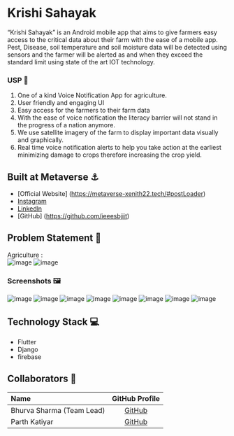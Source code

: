 # Krishi Sahayak

“Krishi Sahayak”  is an Android mobile app that aims to give farmers easy access to the critical data about their farm with the ease of a mobile app. Pest, Disease, soil temperature and soil moisture data will be detected using sensors and the farmer will be alerted as and when they exceed the standard limit using state of the art IOT technology.

### USP 📝

1. One of a kind Voice Notification App for agriculture. 
2. User friendly and engaging UI
3. Easy access for the farmers to their farm data 
4. With the ease of voice notification the literacy barrier will not stand in the progress of a nation anymore.
5. We use satellite imagery of the farm to display important data visually and graphically.
6. Real time voice notification alerts to help you take action at the earliest minimizing damage to crops therefore increasing the crop yield.

## Built at Metaverse ⚓
- [Official Website] (https://metaverse-xenith22.tech/#postLoader)
- [Instagram](https://www.instagram.com/ieeesbjiit/)
- [Linkedln](https://www.linkedin.com/company/ieee-student-branch-jiit/)
- [GitHub] (https://github.com/ieeesbjiit)



## Problem Statement 🚧
Agriculture : <br>
![image](https://user-images.githubusercontent.com/75015574/155877583-f5e172f8-6314-4a0d-a10f-00bf9c832819.png)
![image](https://user-images.githubusercontent.com/75015574/155877595-403692f4-0b21-4254-99ca-c5eaa00399a8.png)



### Screenshots 🖼️

![image](https://user-images.githubusercontent.com/75015574/155877701-845935c3-329d-4757-ba47-63a1acb8bbff.png)
![image](https://user-images.githubusercontent.com/75015574/155877735-5a4ab13e-d7d4-4ffa-a21a-7bdc1f29e2ba.png)
![image](https://user-images.githubusercontent.com/75015574/155877747-688abff0-8a62-4987-b49f-8a63af923129.png)
![image](https://user-images.githubusercontent.com/75015574/155877753-243c5dc0-6966-4b52-91ce-04c42d813090.png)
![image](https://user-images.githubusercontent.com/75015574/155877764-bd4dc7b7-01a3-42e1-994f-c13c0eefe97e.png)
![image](https://user-images.githubusercontent.com/75015574/155877773-b62c2ec2-355b-4e47-8c16-7b1790ccaf7e.png)
![image](https://user-images.githubusercontent.com/75015574/155877814-7a658758-35c0-4fd8-be6d-d32ed7c339d1.png)
![image](https://user-images.githubusercontent.com/75015574/155877820-da5ebf94-c8a1-452f-9110-9f0408783e49.png)




## Technology Stack 💻

- Flutter 
- Django
- firebase

## Collaborators 🤖 

| Name      | GitHub Profile     |
| :------------- | :----------: |
|  Bhurva Sharma (Team Lead) | [GitHub]( https://github.com/Bhurva6) |
|  Parth Katiyar | [GitHub](https://github.com/Parth442002) |
